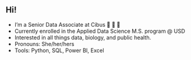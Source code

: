 ## Hi!

- I’m a Senior Data Associate at Cibus 🌱 🧫 🧬
- Currently enrolled in the Applied Data Science M.S. program @ USD 
- Interested in all things data, biology, and public health. 
- Pronouns: She/her/hers
- Tools: Python, SQL, Power BI, Excel

